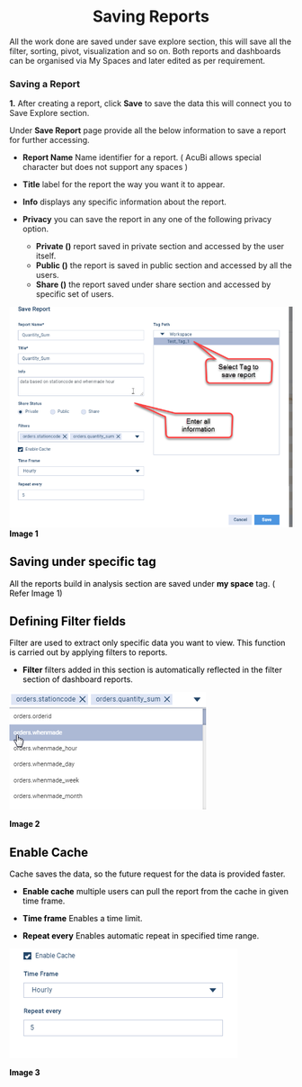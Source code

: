 


<center><h1>Saving Reports</h1></center>

All the work done are saved under save explore section, this will save all the filter, sorting, pivot, visualization and so on.
Both reports and dashboards can be organised via My Spaces and later edited as per requirement.


### Saving a Report

<b>1.</b> After creating a report, click <b>Save</b> to save the data this will connect you to Save Explore section.

Under <b>Save Report</b> page provide all the below information to save a report for further accessing.

- <b>Report Name</b> Name identifier for a report. ( AcuBi allows  special character but does not  support any spaces )

- <b>Title</b> label for the report the way you want it to appear.

- <b>Info</B> displays any specific information about the report.

- <b>Privacy</b> you can save the report in any one of the following privacy option.

  - <b>Private ()</b> report saved in private section and accessed by the user itself.
  - <b>Public  ()</b> the report is saved in public section and accessed by all the users.
  -  <b>Share ()</b> the report saved under share section and accessed by specific set of users.

![enter image description here](https://raw.githubusercontent.com/sv18042016/fp1/5c20a9d86f105fcc871e95e0dfc3ccb1b2d05a6d/images/New_version5/TD_SAVE_REPORT_1.png)
<b><font color = "Black"> Image 1</b>

## Saving under specific tag

All the reports build in analysis section are saved under <b>my space</b> tag. ( Refer Image 1)

## Defining Filter fields

Filter are used to extract only specific data you want to view. This function is carried out by applying filters to reports.
 
- **Filter**  filters added in this section is automatically reflected in the filter section of dashboard reports.

![enter image description here](https://raw.githubusercontent.com/sv18042016/fp1/5c20a9d86f105fcc871e95e0dfc3ccb1b2d05a6d/images/New_version5/TD_SAVE_REPORT_2.png)

**Image 2**

## Enable Cache 

Cache saves the data, so the future request for the data is provided faster.

- **Enable cache** multiple users can pull the report from the cache in given time frame.

- **Time frame** Enables a time limit.

- **Repeat every** Enables automatic repeat in specified time range.

![enter image description here](https://raw.githubusercontent.com/sv18042016/fp1/f9fdd23f5f62ead411830f4a98d2984c76abf33b/images/New_version5/TD_SAVE_REPORT_3.png)

**Image 3**
<!--stackedit_data:
eyJoaXN0b3J5IjpbLTk1ODg4MzMxMCwxMDEzNTY5NzM4LC00OD
YwNjE4NDYsMTg3Njc5OTkzMiw5NTM4NzYyODgsMTQyNzQ0ODg0
MywxODkzNzczODQ5LC0xNjM4NTE2NTYsMjA2MDUxODk5LC0xMT
cyNDgwMzg2XX0=
-->